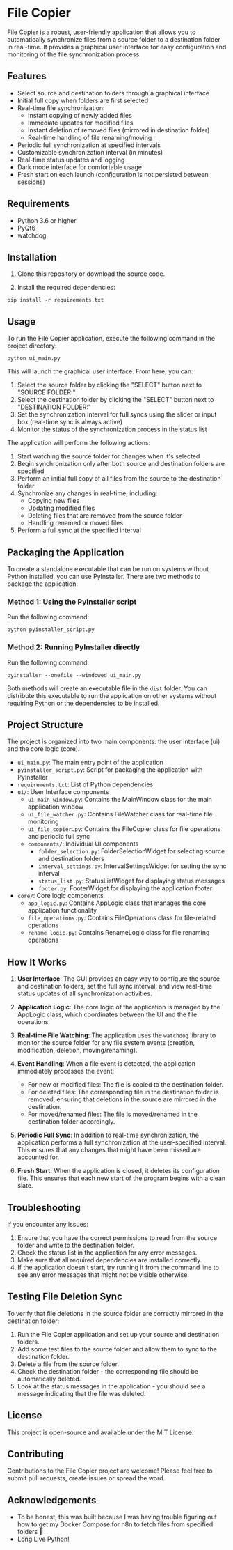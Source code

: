 # File Copier

File Copier is a robust, user-friendly application that allows you to automatically synchronize files from a source folder to a destination folder in real-time. It provides a graphical user interface for easy configuration and monitoring of the file synchronization process.

## Features

- Select source and destination folders through a graphical interface
- Initial full copy when folders are first selected
- Real-time file synchronization:
  - Instant copying of newly added files
  - Immediate updates for modified files
  - Instant deletion of removed files (mirrored in destination folder)
  - Real-time handling of file renaming/moving
- Periodic full synchronization at specified intervals
- Customizable synchronization interval (in minutes)
- Real-time status updates and logging
- Dark mode interface for comfortable usage
- Fresh start on each launch (configuration is not persisted between sessions)

## Requirements

- Python 3.6 or higher
- PyQt6
- watchdog

## Installation

1. Clone this repository or download the source code.

2. Install the required dependencies:

```
pip install -r requirements.txt
```

## Usage

To run the File Copier application, execute the following command in the project directory:

```
python ui_main.py
```

This will launch the graphical user interface. From here, you can:

1. Select the source folder by clicking the "SELECT" button next to "SOURCE FOLDER:"
2. Select the destination folder by clicking the "SELECT" button next to "DESTINATION FOLDER:"
3. Set the synchronization interval for full syncs using the slider or input box (real-time sync is always active)
4. Monitor the status of the synchronization process in the status list

The application will perform the following actions:

1. Start watching the source folder for changes when it's selected
2. Begin synchronization only after both source and destination folders are specified
3. Perform an initial full copy of all files from the source to the destination folder
4. Synchronize any changes in real-time, including:
   - Copying new files
   - Updating modified files
   - Deleting files that are removed from the source folder
   - Handling renamed or moved files
5. Perform a full sync at the specified interval

## Packaging the Application

To create a standalone executable that can be run on systems without Python installed, you can use PyInstaller. There are two methods to package the application:

### Method 1: Using the PyInstaller script

Run the following command:

```
python pyinstaller_script.py
```

### Method 2: Running PyInstaller directly

Run the following command:

```
pyinstaller --onefile --windowed ui_main.py
```

Both methods will create an executable file in the `dist` folder. You can distribute this executable to run the application on other systems without requiring Python or the dependencies to be installed.

## Project Structure

The project is organized into two main components: the user interface (ui) and the core logic (core).

- `ui_main.py`: The main entry point of the application
- `pyinstaller_script.py`: Script for packaging the application with PyInstaller
- `requirements.txt`: List of Python dependencies
- `ui/`: User Interface components
  - `ui_main_window.py`: Contains the MainWindow class for the main application window
  - `ui_file_watcher.py`: Contains FileWatcher class for real-time file monitoring
  - `ui_file_copier.py`: Contains the FileCopier class for file operations and periodic full sync
  - `components/`: Individual UI components
    - `folder_selection.py`: FolderSelectionWidget for selecting source and destination folders
    - `interval_settings.py`: IntervalSettingsWidget for setting the sync interval
    - `status_list.py`: StatusListWidget for displaying status messages
    - `footer.py`: FooterWidget for displaying the application footer
- `core/`: Core logic components
  - `app_logic.py`: Contains AppLogic class that manages the core application functionality
  - `file_operations.py`: Contains FileOperations class for file-related operations
  - `rename_logic.py`: Contains RenameLogic class for file renaming operations

## How It Works

1. **User Interface**: The GUI provides an easy way to configure the source and destination folders, set the full sync interval, and view real-time status updates of all synchronization activities.

2. **Application Logic**: The core logic of the application is managed by the AppLogic class, which coordinates between the UI and the file operations.

3. **Real-time File Watching**: The application uses the `watchdog` library to monitor the source folder for any file system events (creation, modification, deletion, moving/renaming).

4. **Event Handling**: When a file event is detected, the application immediately processes the event:
   - For new or modified files: The file is copied to the destination folder.
   - For deleted files: The corresponding file in the destination folder is removed, ensuring that deletions in the source are mirrored in the destination.
   - For moved/renamed files: The file is moved/renamed in the destination folder accordingly.

5. **Periodic Full Sync**: In addition to real-time synchronization, the application performs a full synchronization at the user-specified interval. This ensures that any changes that might have been missed are accounted for.

6. **Fresh Start**: When the application is closed, it deletes its configuration file. This ensures that each new start of the program begins with a clean slate.

## Troubleshooting

If you encounter any issues:

1. Ensure that you have the correct permissions to read from the source folder and write to the destination folder.
2. Check the status list in the application for any error messages.
3. Make sure that all required dependencies are installed correctly.
4. If the application doesn't start, try running it from the command line to see any error messages that might not be visible otherwise.

## Testing File Deletion Sync

To verify that file deletions in the source folder are correctly mirrored in the destination folder:

1. Run the File Copier application and set up your source and destination folders.
2. Add some test files to the source folder and allow them to sync to the destination folder.
3. Delete a file from the source folder.
4. Check the destination folder - the corresponding file should be automatically deleted.
5. Look at the status messages in the application - you should see a message indicating that the file was deleted.

## License

This project is open-source and available under the MIT License.

## Contributing

Contributions to the File Copier project are welcome! Please feel free to submit pull requests, create issues or spread the word.

## Acknowledgements

- To be honest, this was built because I was having trouble figuring out how to get my Docker Compose for n8n to fetch files from specified folders 🤣 
- Long Live Python!
